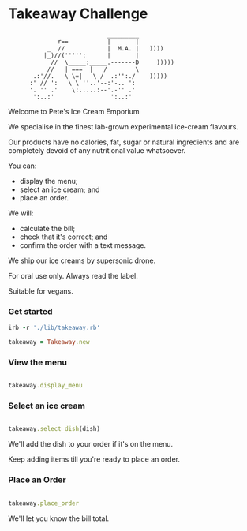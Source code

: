 Takeaway Challenge
==================
```
                            _________
              r==           |       |
           _  //            |  M.A. |   ))))
          |_)//(''''':      |       |
            //  \_____:_____.-------D     )))))
           //   | ===  |   /        \
       .:'//.   \ \=|   \ /  .:'':./    )))))
      :' // ':   \ \ ''..'--:'-.. ':
      '. '' .'    \:.....:--'.-'' .'
       ':..:'                ':..:'

 ```

Welcome to Pete's Ice Cream Emporium

We specialise in the finest lab-grown experimental ice-cream flavours.

Our products have no calories, fat, sugar or natural ingredients and are completely devoid of any nutritional value whatsoever.

You can:
- display the menu;
- select an ice cream; and
- place an order.

We will:
- calculate the bill;
- check that it's correct; and
- confirm the order with a text message.

We ship our ice creams by supersonic drone.

For oral use only. Always read the label.

Suitable for vegans.

<h3>Get started</h3>


```rb
irb -r './lib/takeaway.rb'

takeaway = Takeaway.new

```
<h3>View the menu</h3>

```rb

takeaway.display_menu

```

<h3>Select an ice cream</h3>

```rb

takeaway.select_dish(dish)

```

We'll add the dish to your order if it's on the menu.

Keep adding items till you're ready to place an order.

<h3>Place an Order</h3>

```rb

takeaway.place_order

```
We'll let you know the bill total.
